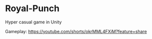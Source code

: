 # Royal-Punch
Hyper casual game in Unity
 
Gameplay: https://youtube.com/shorts/okrMML4FXiM?feature=share
